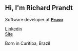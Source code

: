 <h2>Hi, I'm Richard Prandt</h2>

Software developer at **[Pruvo](https://pruvo.app/)**

[Linkedin](https://linkedin.com/in/richardprandt)
<br>
[Site](https://rprandt.com)

Born in Curitiba, Brazil
